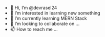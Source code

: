 - 👋 Hi, I’m @devrasel24
- 👀 I’m interested in learning new something
- 🌱 I’m currently learning MERN Stack
- 💞️ I’m looking to collaborate on ...
- 📫 How to reach me ...

<!---
devrasel24/devrasel24 is a ✨ special ✨ repository because its `README.md` (this file) appears on your GitHub profile.
You can click the Preview link to take a look at your changes.
--->
